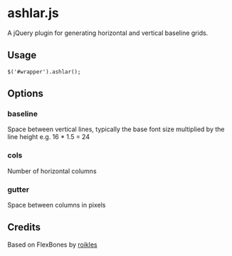 # ashlar.js

A jQuery plugin for generating horizontal and vertical baseline grids.

## Usage

    $('#wrapper').ashlar();
    
## Options

### baseline
Space between vertical lines, typically the base font size multiplied by the line height e.g. 16 * 1.5 = 24

### cols
Number of horizontal columns

### gutter
Space between columns in pixels

## Credits

Based on FlexBones by [roikles](http://github.com/roikles)